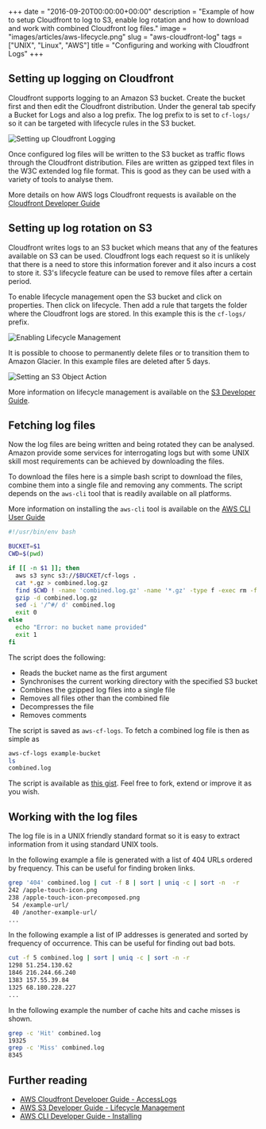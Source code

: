 +++
date = "2016-09-20T00:00:00+00:00"
description = "Example of how to setup Cloudfront to log to S3, enable log rotation and how to download and work with combined Cloudfront log files."
image = "images/articles/aws-lifecycle.png"
slug = "aws-cloudfront-log"
tags = ["UNIX", "Linux", "AWS"]
title = "Configuring and working with Cloudfront Logs"
+++

## Setting up logging on Cloudfront

Cloudfront supports logging to an Amazon S3 bucket. Create the bucket first and
then edit the Cloudfront distribution. Under the general tab specify a Bucket
for Logs and also a log prefix. The log prefix to is set to `cf-logs/` so it can
be targeted with lifecycle rules in the S3 bucket.

![Setting up Cloudfront Logging][7]

Once configured log files will be written to the S3 bucket as traffic flows
through the Cloudfront distribution. Files are written as gzipped text files in
the W3C extended log file format. This is good as they can be used with a
variety of tools to analyse them.

More details on how AWS logs Cloudfront requests is available on the [Cloudfront
Developer Guide][3]

## Setting up log rotation on S3

Cloudfront writes logs to an S3 bucket which means that any of the features
available on S3 can be used. Cloudfront logs each request so it is unlikely that
there is a need to store this information forever and it also incurs a cost to
store it. S3's lifecycle feature can be used to remove files after a certain
period.

To enable lifecycle management open the S3 bucket and click on properties. Then
click on lifecycle. Then add a rule that targets the folder where the Cloudfront
logs are stored. In this example this is the `cf-logs/` prefix.

![Enabling Lifecycle Management][8]

It is possible to choose to permanently delete files or to transition them to
Amazon Glacier. In this example files are deleted after 5 days.

![Setting an S3 Object Action][9]

More information on lifecycle management is available on the [S3 Developer
Guide][4].

## Fetching log files

Now the log files are being written and being rotated they can be analysed.
Amazon provide some services for interrogating logs but with some UNIX skill
most requirements can be achieved by downloading the files.

To download the files here is a simple bash script to download the files,
combine them into a single file and removing any comments. The script depends on
the `aws-cli` tool that is readily available on all platforms.

More information on installing the `aws-cli` tool is available on the [AWS CLI
User Guide][5]

```sh
#!/usr/bin/env bash

BUCKET=$1
CWD=$(pwd)

if [[ -n $1 ]]; then
  aws s3 sync s3://$BUCKET/cf-logs .
  cat *.gz > combined.log.gz
  find $CWD ! -name 'combined.log.gz' -name '*.gz' -type f -exec rm -f {} +
  gzip -d combined.log.gz
  sed -i '/^#/ d' combined.log
  exit 0
else
  echo "Error: no bucket name provided"
  exit 1
fi
```

The script does the following:

- Reads the bucket name as the first argument
- Synchronises the current working directory with the specified S3 bucket
- Combines the gzipped log files into a single file
- Removes all files other than the combined file
- Decompresses the file
- Removes comments

The script is saved as `aws-cf-logs`. To fetch a combined log file is then as
simple as

```sh
aws-cf-logs example-bucket
ls
combined.log
```

The script is available as [this gist][6]. Feel free to fork, extend or improve
it as you wish.

## Working with the log files

The log file is in a UNIX friendly standard format so it is easy to extract
information from it using standard UNIX tools.

In the following example a file is generated with a list of 404 URLs ordered by
frequency. This can be useful for finding broken links.

```sh
grep '404' combined.log | cut -f 8 | sort | uniq -c | sort -n  -r
242 /apple-touch-icon.png
238 /apple-touch-icon-precomposed.png
 54 /example-url/
 40 /another-example-url/
...
```

In the following example a list of IP addresses is generated and sorted by
frequency of occurrence. This can be useful for finding out bad bots.

```sh
cut -f 5 combined.log | sort | uniq -c | sort -n -r
1298 51.254.130.62
1846 216.244.66.240
1383 157.55.39.84
1325 68.180.228.227
...
```

In the following example the number of cache hits and cache misses is shown.

```sh
grep -c 'Hit' combined.log
19325
grep -c 'Miss' combined.log
8345
```

## Further reading

- [AWS Cloudfront Developer Guide - AccessLogs][3]
- [AWS S3 Developer Guide - Lifecycle Management][4]
- [AWS CLI Developer Guide - Installing][5]

[3]:
  http://docs.aws.amazon.com/AmazonCloudFront/latest/DeveloperGuide/AccessLogs.html
[4]: http://docs.aws.amazon.com/AmazonS3/latest/dev/object-lifecycle-mgmt.html
[5]: http://docs.aws.amazon.com/cli/latest/userguide/installing.html
[6]: https://gist.github.com/shapeshed/e25bdf3b1116899fa8c47c16db9aa8e0
[7]: /images/articles/cf-log-settings.webp "Setting up Cloudfront logging"
[8]: /images/articles/aws-lifecycle.webp "Setting up S3 Lifecycle Management"
[9]: /images/articles/aws-object-action.webp "Setting up S3 Object Actions"
